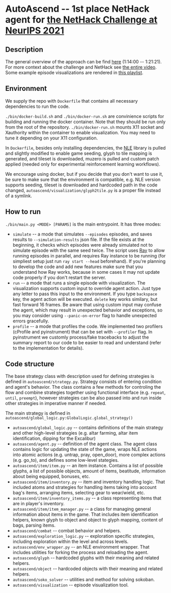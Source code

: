 # AutoAscend -- 1st place NetHack agent for [the NetHack Challenge at NeurIPS 2021](https://www.aicrowd.com/challenges/neurips-2021-the-nethack-challenge)


## Description
The general overview of the approach can be find [here](https://youtu.be/fVkXE330Bh0?t=4439) (1:14:00 -- 1:21:21).
For more context about the challenge and NetHack see [the entire video](https://www.youtube.com/watch?v=fVkXE330Bh0).
Some example episode visualizations are rendered in [this playlist](https://www.youtube.com/playlist?list=PLJ92BrynhLbdQVcz6-bUAeTeUo5i901RQ).


## Environment
We supply the repo with `Dockerfile` that contains all necessary dependencies to run the code.

`./bin/docker-build.sh` and `./bin/docker-run.sh` are convinience scripts for building and running the docker container.
Note that they should be run only from the root of the repository.
`./bin/docker-run.sh` mounts X11 socket and Xauthority within the container to enable visualization.
You may need to tune it depending on your X11 configuration.

In `Dockerfile`, besides only installing dependencies,
the [NLE](https://github.com/facebookresearch/nle) library is pulled and slightly modified
to enable game seeding, glyph to tile mapping is generated, and tileset is downloaded,
muzero is pulled and custom patch applied (needed only for experimental reinforcement learning workflows).

We encourage using docker, but if you decide that you don't want to use it, be sure to make sure that the environment is compatible,
e.g. NLE version supports seeding, tileset is downloaded and hardcoded path in the code changed,
    `autoascend/visualization/glyph2tile.py` is a proper file instead of a symlink.


## How to run
`./bin/main.py <MODE> [PARAMS]` is the main entrypoint. It has three modes:
* `simulate` -- a mode that simulates `--episodes` episodes, and saves results to `--simulation-results` json file.
    If the file exists at the beginning, it checks which episodes were already simulated not to simulate episode
    with the same seed twice. The script uses [Ray](https://www.ray.io/) to allow running episodes in parallel,
    and requires Ray instance to be running (for simpliest setup just run `ray start --head` beforehand).
    If you're planning to develop the code and add new features make sure that you understand how Ray works,
    because in some cases it may not update code properly if you don't restart the server.
* `run` -- a mode that runs a single episode with visualization.
    The visualization supports custom input to override agent action. Just type any letter to pass this input to the environment.
    If you type `backspace` key, the agent action will be executed. `delete` key works similary, but fast forward 16 frames.
    Be aware that using custom input may confuse the agent, which may result in unexpected behavior and exceptions,
    so you may consider using `--panic-on-error` flag to handle unexpected errors gracefully.
* `profile` -- a mode that profiles the code. We implemented two profilers (cProfile and pyinstrument)
    that can be set with `--profiler` flag. In pyinstrument we customly process/fake tracebacks to adjust
    the summary report to our code to be easier to read and understand (refer to the implementation for details).


## Code structure
The base strategy class with description used for defining strategies is defined in `autoascend/strategy.py`.
Strategy consists of entering condition and agent's behavior. The class contains a few methods for controling the flow
and combine strategies together using functional interface (e.g. `repeat`, `until`, `preempt`), however strategies
can be also passed into and run inside other strategies in imperative manner if needed.

The main strategy is defined in `autoascend/global_logic.py:GlobalLogic.global_strategy()`

* `autoascend/global_logic.py` -- contains definitions of the main strategy and other high-level strategies
    (e.g. altar farming, altar item identification, dipping for the Excalibur)
* `autoascend/agent.py` -- definition of the agent class. The agent class contains logic for updating the state of the game,
    wraps NLE actions into atomic actions (e.g. untrap, pray, open_door), more complex actions (e.g. go_to),
    and defines some low-level stategies.
* `autoascend/item/item.py` -- an item instance. Contains a list of possible glyphs, a list of possible objects,
    amount of items, beatitude, information about being equipped, bonuses, etc.
* `autoascend/item/inventory.py` -- item and inventory handling logic. That included atoms and strategies for
    handling items taking into account bag's items, arranging items, selecting gear to wear/wield, etc.
* `autoascend/item/inventory_items.py` -- a class representing items that are in player's inventory.
* `autoascend/item/item_manager.py` -- a class for managing general information about items in the game.
    That includes item identification helpers, known glyph to object and object to glyph mapping, content of bags, parsing items.
* `autoascend/combat` -- combat behavior and helpers.
* `autoascend/exploration_logic.py` -- exploration specific strategies, including exploration within the level and across levels.
* `autoascend/env_wrapper.py` -- an NLE environment wrapper. That includes utilities for forking the process and reloading the agent.
* `autoascend/glyph` -- hardcoded glyphs with their meaning and related helpers.
* `autoascend/object` -- hardcoded objects with their meaning and related helpers.
* `autoascend/soko_solver` -- utilities and method for solving sokoban.
* `autoascend/visualization` -- episode visualization tool.
